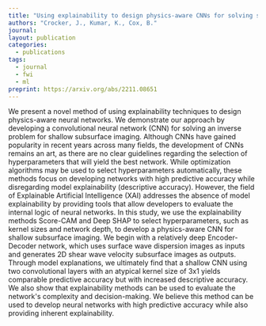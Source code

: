 ```yaml
---
title: "Using explainability to design physics-aware CNNs for solving subsurface inverse problems "
authors: "Crocker, J., Kumar, K., Cox, B."
journal: 
layout: publication
categories: 
  - publications
tags:
  - journal
  - fwi
  - ml
preprint: https://arxiv.org/abs/2211.08651
---
```


We present a novel method of using explainability techniques to design physics-aware neural networks. We demonstrate our approach by developing a convolutional neural network (CNN) for solving an inverse problem for shallow subsurface imaging. Although CNNs have gained popularity in recent years across many fields, the development of CNNs remains an art, as there are no clear guidelines regarding the selection of hyperparameters that will yield the best network. While optimization algorithms may be used to select hyperparameters automatically, these methods focus on developing networks with high predictive accuracy while disregarding model explainability (descriptive accuracy). However, the field of Explainable Artificial Intelligence (XAI) addresses the absence of model explainability by providing tools that allow developers to evaluate the internal logic of neural networks. In this study, we use the explainability methods Score-CAM and Deep SHAP to select hyperparameters, such as kernel sizes and network depth, to develop a physics-aware CNN for shallow subsurface imaging. We begin with a relatively deep Encoder-Decoder network, which uses surface wave dispersion images as inputs and generates 2D shear wave velocity subsurface images as outputs. Through model explanations, we ultimately find that a shallow CNN using two convolutional layers with an atypical kernel size of 3x1 yields comparable predictive accuracy but with increased descriptive accuracy. We also show that explainability methods can be used to evaluate the network's complexity and decision-making. We believe this method can be used to develop neural networks with high predictive accuracy while also providing inherent explainability.